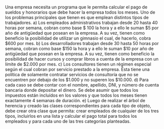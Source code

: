 Una empresa necesita un programa que le permita calcular el pago de sueldos y
honorarios que debe hacer la empresa todos los meses. Uno de los problemas
principales que tienen es que emplean distintos tipos de trabajadores.
a) Los empleados administrativos trabajan desde 20 hasta 40 horas por
semana, cobran como base $ 100 la hora y a ello le suman $5 por año de
antigüedad que posean en la empresa. A su vez, tienen como beneficio la
posibilidad de utilizar un gimnasio el cual, de hacerlo, cobra $600 por mes.
b) Los desarrolladores trabajan desde 30 hasta 50 horas por semana, cobran
como base $150 la hora y a ello le suman $10 por año de antigüedad que
posean en la empresa. A su vez, tienen como beneficio la posibilidad de
hacer cursos y comprar libros a cuenta de la empresa con un límite de
$2.000 por mes.
c) Los consultores tienen un régimen especial según el cual cobran por servicio
prestado a la empresa. Ésta tiene una política de solamente contratar
servicios de consultoría que no se encuentren por debajo de los $1.000 y no
superen los $10.000.
d) Para cada caso se debe contar con el nombre, apellido, DNI, y número de
cuenta bancaria donde depositar el dinero. Se debe asumir que todos los
impuestos están incluídos en los valores y que todos los meses tienen
exactamente 4 semanas de duración.
e) Luego de realizar el árbol de herencia y creado las clases correspondientes
para cada tipo de objeto, debe crear otra clase que permita: crear empleados
de cualquier de los tres tipos, incluirlos en una lista y calcular el pago total
para todos los empleados y para cada uno de las tres categorías planteadas.
